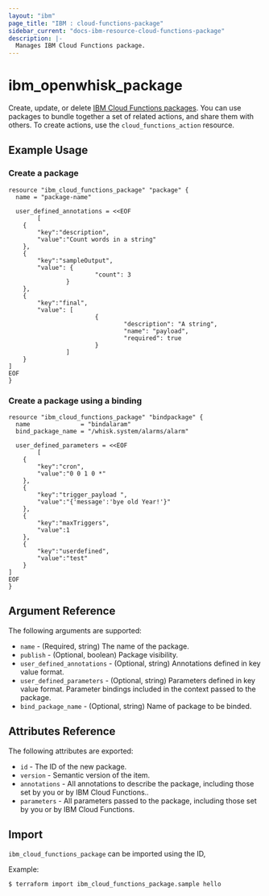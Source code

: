 ```yaml
---
layout: "ibm"
page_title: "IBM : cloud-functions-package"
sidebar_current: "docs-ibm-resource-cloud-functions-package"
description: |-
  Manages IBM Cloud Functions package.
---
```


# ibm\_openwhisk_package

Create, update, or delete [IBM Cloud Functions packages](https://console.bluemix.net/docs/openwhisk/openwhisk_packages.html#openwhisk_packages). You can use packages to bundle together a set of related actions, and share them with others. To create actions, use the `cloud_functions_action` resource.

## Example Usage

### Create a package

```hcl
resource "ibm_cloud_functions_package" "package" {
  name = "package-name"

  user_defined_annotations = <<EOF
        [
    {
        "key":"description",
        "value":"Count words in a string"
    },
    {
        "key":"sampleOutput",
        "value": {
                        "count": 3
                }
    },
    {
        "key":"final",
        "value": [
                        {
                                "description": "A string",
                                "name": "payload",
                                "required": true
                        }
                ]
    }
]
EOF
}
```

### Create a package using a binding

``` hcl
resource "ibm_cloud_functions_package" "bindpackage" {
  name              = "bindalaram"
  bind_package_name = "/whisk.system/alarms/alarm"

  user_defined_parameters = <<EOF
        [
    {
        "key":"cron",
        "value":"0 0 1 0 *"
    },
    {
        "key":"trigger_payload ",
        "value":"{'message':'bye old Year!'}"
    },
    {
        "key":"maxTriggers",
        "value":1
    },
    {
        "key":"userdefined",
        "value":"test"
    }
]
EOF
}

```

## Argument Reference

The following arguments are supported:

* `name` - (Required, string) The name of the package.
* `publish` - (Optional, boolean) Package visibility.
* `user_defined_annotations` - (Optional, string) Annotations defined in key value format.
* `user_defined_parameters` - (Optional, string) Parameters defined in key value format. Parameter bindings included in the context passed to the package.
* `bind_package_name` - (Optional, string) Name of package to be binded.

## Attributes Reference

The following attributes are exported:

* `id` - The ID of the new package.
* `version` - Semantic version of the item.
* `annotations` -  All annotations to describe the package, including those set by you or by IBM Cloud Functions..
* `parameters` - All parameters passed to the package, including those set by you or by IBM Cloud Functions.

## Import

`ibm_cloud_functions_package` can be imported using the ID, 

Example:
```
$ terraform import ibm_cloud_functions_package.sample hello

```
